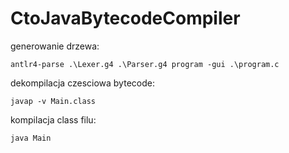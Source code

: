 # CtoJavaBytecodeCompiler
generowanie drzewa:
```
antlr4-parse .\Lexer.g4 .\Parser.g4 program -gui .\program.c
```
dekompilacja czesciowa bytecode:
```
javap -v Main.class
```
kompilacja class filu:
```
java Main
```
